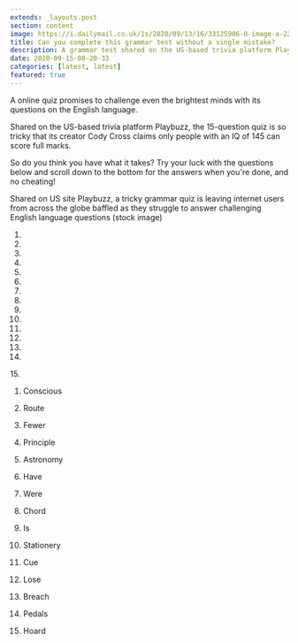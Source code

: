 ```yaml
---
extends: _layouts.post
section: content
image: https://i.dailymail.co.uk/1s/2020/09/13/16/33125906-0-image-a-22_1600010344472.jpg 
title: Can you complete this grammar test without a single mistake? 
description: A grammar test shared on the US-based trivia platform Playbuzz challenges you to answer these 15 tricky questions on spelling, conjugation and grammar without making a single mistake. 
date: 2020-09-15-08-20-33 
categories: [latest, latest] 
featured: true 
--- 
```

A online quiz promises to challenge even the brightest minds with its questions on the English language. 

Shared on the US-based trivia platform Playbuzz, the 15-question quiz is so tricky that its creator Cody Cross claims only people with an IQ of 145 can score full marks.

So do you think you have what it takes? Try your luck with the questions below and scroll down to the bottom for the answers when you're done, and no cheating!

Shared on US site Playbuzz, a tricky grammar quiz is leaving internet users from across the globe baffled as they struggle to answer challenging English language questions (stock image) 

1.



2.



3.



4.



5.



6.



7.



8.



9.



10.



11.



12.



13.



14.



15. 



1. Conscious

2. Route 

3. Fewer

4. Principle

5. Astronomy 

6. Have 

7. Were

8. Chord

9. Is

10. Stationery 

11. Cue

12. Lose 

13. Breach 

14. Pedals

15. Hoard

